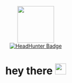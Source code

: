 <div id="header" align="center">
  <img src="https://media.giphy.com/media/M9gbBd9nbDrOTu1Mqx/giphy.gif" width="100"/>
  
  <div id="badges">
    <a href="https://hh.ru/resume/9c5aec7cff0334aa530039ed1f7667484e706a">
      <img src="https://img.shields.io/badge/HeadHunter-red?style=for-the-badge&logo=hh&logoColor=white" alt="HeadHunter Badge"/>
    </a>
  </div>
  <img src="https://komarev.com/ghpvc/?username=x64vps&style=flat-square&color=blue" alt=""/>
  <h1>hey there <img src="https://media.giphy.com/media/hvRJCLFzcasrR4ia7z/giphy.gif" width="30px"/></h1>
</div>


<!--
**x64vps/x64vps** is a ✨ _special_ ✨ repository because its `README.md` (this file) appears on your GitHub profile.

Here are some ideas to get you started:

- 🔭 I’m currently working on ...
- 🌱 I’m currently learning ...
- 👯 I’m looking to collaborate on ...
- 🤔 I’m looking for help with ...
- 💬 Ask me about ...
- 📫 How to reach me: ...
- 😄 Pronouns: ...
- ⚡ Fun fact: ...
-->

